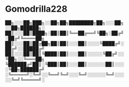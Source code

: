 # Gomodrilla228

██╗░░░██╗███╗░░██╗██╗████████╗██╗░░░██╗  ░░██╗██████╗░
██║░░░██║████╗░██║██║╚══██╔══╝╚██╗░██╔╝  ░██╔╝╚════██╗
██║░░░██║██╔██╗██║██║░░░██║░░░░╚████╔╝░  ██╔╝░░█████╔╝
██║░░░██║██║╚████║██║░░░██║░░░░░╚██╔╝░░  ╚██╗░░╚═══██╗
╚██████╔╝██║░╚███║██║░░░██║░░░░░░██║░░░  ░╚██╗██████╔╝
░╚═════╝░╚═╝░░╚══╝╚═╝░░░╚═╝░░░░░░╚═╝░░░  ░░╚═╝╚═════╝░

